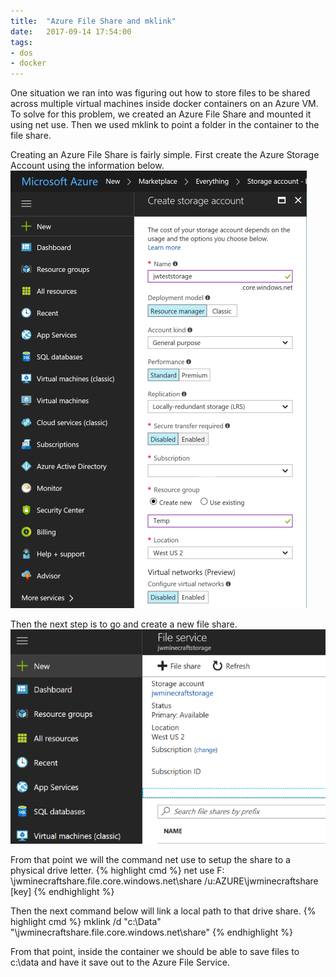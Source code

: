 ```yaml
---
title:  "Azure File Share and mklink"
date:   2017-09-14 17:54:00
tags:
- dos
- docker
---
```


One situation we ran into was figuring out how to store files to be shared across multiple virtual machines inside docker containers on an Azure VM. To solve for this problem, we created an Azure File Share and mounted it using net use. Then we used mklink to point a folder in the container to the file share.
&shy;

Creating an Azure File Share is fairly simple. First create the Azure Storage Account using the information below.
![Storage Account Steps](/images/StorageAccount.png)

Then the next step is to go and create a new file share.
![File Share Steps](/images/FileService.png)

From that point we will the command net use to setup the share to a physical drive letter.
{% highlight cmd %}
net use F: \\jwminecraftshare.file.core.windows.net\share /u:AZURE\jwminecraftshare [key]
{% endhighlight %}

Then the next command below will link a local path to that drive share.
{% highlight cmd %}
mklink /d "c:\Data" "\\jwminecraftshare.file.core.windows.net\share" 
{% endhighlight %}

From that point, inside the container we should be able to save files to c:\data and have it save out to the Azure File Service.